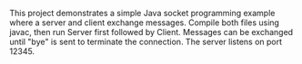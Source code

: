 This project demonstrates a simple Java socket programming example where a server and client exchange messages. Compile both files using javac, then run Server first followed by Client. Messages can be exchanged until "bye" is sent to terminate the connection. The server listens on port 12345.


